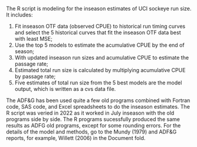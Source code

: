 The R script is modeling for the inseason estimates of UCI sockeye run size. It includes:
1) Fit inseason OTF data (observed CPUE) to historical run timing curves and select the 5 historical curves that fit the inseason OTF data best with least MSE; 
2) Use the top 5 models to estimate the acumulative CPUE by the end of season; 
3) With updated inseason run sizes and acumulative CPUE to estimate the passage rate; 
4) Estimated total run size is calculated by multiplying acumulative CPUE by passage rate; 
5) Five estimates of total run size from the 5 best models are the model output, which is written as a cvs data file.

The ADF&G has been used quite a few old programs combined with Fortran code, SAS code, and Excel spreadsheets to do the inseason estimates. The R script was veried in 2022 as it worked in July inseason with the old programs side by side. The R programs sucessfully produced the same results as ADFG old programs, except for some rounding errors. For the details of the model and methods, go to the Mundy (1979) and ADF&G reports, for example, Willett (2006) in the Document fold. 
